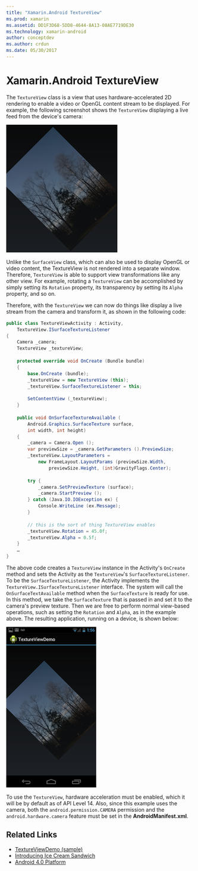 ```yaml
---
title: "Xamarin.Android TextureView"
ms.prod: xamarin
ms.assetid: DD1F3D68-5DD8-4644-8A13-08AE7719DE30
ms.technology: xamarin-android
author: conceptdev
ms.author: crdun
ms.date: 05/30/2017
---
```


# Xamarin.Android TextureView

The `TextureView` class is a view that uses hardware-accelerated
2D rendering to enable a video or OpenGL content stream to be displayed. For
example, the following screenshot shows the `TextureView` displaying
a live feed from the device's camera:

[![Example screenshot of a live image from the device's camera](texture-view-images/22-textureviewcamera.png)](texture-view-images/22-textureviewcamera.png#lightbox)

Unlike the `SurfaceView` class, which can also be used to display
OpenGL or video content, the TextureView is not rendered into a separate window.
Therefore, `TextureView` is able to support view transformations like
any other view. For example, rotating a `TextureView` can be
accomplished by simply setting its `Rotation` property, its
transparency by setting its `Alpha` property, and so on.

Therefore, with the `TextureView` we can now do things like
display a live stream from the camera and transform it, as shown in the
following code:

```csharp
public class TextureViewActivity : Activity,
    TextureView.ISurfaceTextureListener
{
    Camera _camera;
    TextureView _textureView;
       
    protected override void OnCreate (Bundle bundle)
    {
        base.OnCreate (bundle);
        _textureView = new TextureView (this);
        _textureView.SurfaceTextureListener = this;
           
        SetContentView (_textureView);
    }
       
    public void OnSurfaceTextureAvailable (
        Android.Graphics.SurfaceTexture surface,
        int width, int height)
    {
        _camera = Camera.Open ();
        var previewSize = _camera.GetParameters ().PreviewSize;
        _textureView.LayoutParameters =
            new FrameLayout.LayoutParams (previewSize.Width,
                previewSize.Height, (int)GravityFlags.Center);

        try {
            _camera.SetPreviewTexture (surface);
            _camera.StartPreview ();
        } catch (Java.IO.IOException ex) {
            Console.WriteLine (ex.Message);
        }
           
        // this is the sort of thing TextureView enables
        _textureView.Rotation = 45.0f;
        _textureView.Alpha = 0.5f;
    }
    …
}
```

The above code creates a `TextureView` instance in the Activity's
`OnCreate` method and sets the Activity as the `TextureView`'s
`SurfaceTextureListener`. To be the `SurfaceTextureListener`, the
Activity implements the `TextureView.ISurfaceTextureListener`
interface. The system will call the `OnSurfaceTextAvailable` method
when the `SurfaceTexture` is ready for use. In this method, we take the
`SurfaceTexture` that is passed in and set it to the camera's preview
texture. Then we are free to perform normal view-based operations, such
as setting the `Rotation` and `Alpha`, as in the example above. The
resulting application, running on a device, is shown below:

[![Example of the app running on a device, displaying an image](texture-view-images/17-textureviewdemo.png)](texture-view-images/17-textureviewdemo.png#lightbox)

To use the `TextureView`, hardware acceleration must be enabled, which
it will be by default as of API Level 14. Also, since this example uses
the camera, both the `android.permission.CAMERA` permission and the
`android.hardware.camera` feature must be set in the
**AndroidManifest.xml**.



## Related Links

- [TextureViewDemo (sample)](https://developer.xamarin.com/samples/monodroid/TextureViewDemo/)
- [Introducing Ice Cream Sandwich](http://www.android.com/about/ice-cream-sandwich/)
- [Android 4.0 Platform](https://developer.android.com/sdk/android-4.0.html)
